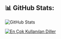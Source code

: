 ## 📊 GitHub Stats:

![GitHub Stats](https://github-readme-stats.vercel.app/api?username=TheMe2004&show_icons=true&theme=radical)

[![En Çok Kullanılan Diller](https://github-readme-stats.vercel.app/api/top-langs/?username=TheMe2004&layout=compact&theme=radical)](https://github.com/TheMe2004)

